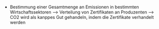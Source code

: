 - Bestimmung einer Gesamtmenge an Emissionen in bestimmten Wirtschaftssektoren 
--> Verteilung von Zertifikaten an Produzenten  --> CO2 wird als kanppes Gut gehandeln, indem die Zertifikate verhandelt werden 